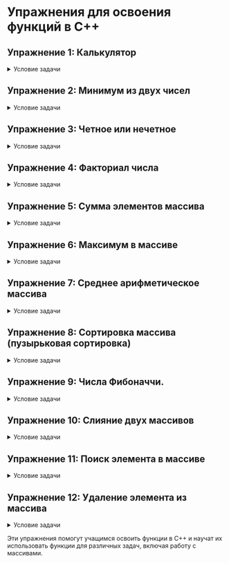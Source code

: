 # Упражнения для освоения функций в C++

## Упражнение 1: Калькулятор
<details>
  <summary>Условие задачи</summary>

  Напишите функцию `add`, которая принимает два целых числа и возвращает их сумму. Вызовите эту функцию из `main` и выведите результат.

  ```cpp
  int add(int a, int b);
  ```

</details>

## Упражнение 2: Минимум из двух чисел
<details>
  <summary>Условие задачи</summary>

  Напишите функцию `min`, которая принимает два целых числа и возвращает меньшее из них. Используя эту функцию напшите программу находящую минимальное число в массиве.

  ```cpp
  int min(int a, int b);
  ```

</details>

## Упражнение 3: Четное или нечетное
<details>
  <summary>Условие задачи</summary>

  Напишите функцию `isEven`, которая принимает целое число и возвращает `true`, если число четное, и `false` в противном случае. Используя эту функцию напишите программу возводящую в квадрат все нечетные элементы массива.

  ```cpp
  bool isEven(int number);
  ```

</details>

## Упражнение 4: Факториал числа
<details>
  <summary>Условие задачи</summary>

  Напишите рекурсивную функцию `factorial`, которая принимает целое число `n` и возвращает его факториал. Вызовите эту функцию из `main` и выведите результат.

  ```cpp
  int factorial(int n);
  ```

</details>

## Упражнение 5: Сумма элементов массива
<details>
  <summary>Условие задачи</summary>

  Напишите функцию `sumArray`, которая принимает массив целых чисел и его размер, и возвращает сумму всех элементов массива. Вызовите эту функцию из `main` и выведите результат.

  ```cpp
  int sumArray(int arr[], int size);
  ```

</details>

## Упражнение 6: Максимум в массиве
<details>
  <summary>Условие задачи</summary>

  Напишите функцию `maxArray`, которая принимает массив целых чисел и его размер, и возвращает максимальный элемент массива. Вызовите эту функцию из `main` и выведите результат.

  ```cpp
  int maxArray(int arr[], int size);
  ```

</details>

## Упражнение 7: Среднее арифметическое массива
<details>
  <summary>Условие задачи</summary>

  Напишите функцию `averageArray`, которая принимает массив целых чисел и его размер, и возвращает среднее арифметическое элементов массива. Вызовите эту функцию из `main` и выведите результат.

  ```cpp
  double averageArray(int arr[], int size);
  ```

</details>

## Упражнение 8: Сортировка массива (пузырьковая сортировка)
<details>
  <summary>Условие задачи</summary>

  Напишите функцию `bubbleSort`, которая принимает массив целых чисел и его размер, и сортирует массив в порядке возрастания с использованием пузырьковой сортировки. Вызовите эту функцию из `main` и выведите отсортированный массив.

  ```cpp
  void bubbleSort(int arr[], int size);
  ```

</details>

## Упражнение 9: Числа Фибоначчи.
<details>
  <summary>Условие задачи</summary>

  Напишите рекурсивную функцию `Fibonacci`, которая возвращает  `N`ое число Фибоначчи.

  ```cpp
  void Fibonacci(int N);
  ```

</details>

## Упражнение 10: Слияние двух массивов
<details>
  <summary>Условие задачи</summary>

  Напишите функцию `mergeArrays`, которая принимает два массива отсортированных целых чисел и их размеры, и возвращает новый отсортированный массив, содержащий элементы обоих массивов. Вызовите эту функцию из `main` и выведите результирующий массив.
  
  ```cpp
  void mergeArrays(int arr1[], int size1, int arr2[], int size2, int result[]);
  ```

</details>

## Упражнение 11: Поиск элемента в массиве
<details>
  <summary>Условие задачи</summary>

  Напишите функцию `findElement`, которая принимает массив целых чисел, его размер и элемент для поиска, и возвращает индекс элемента в массиве или `-1`, если элемент не найден. Вызовите эту функцию из `main` и выведите результат.

  ```cpp
  int findElement(int arr[], int size, int element);
  ```

</details>

## Упражнение 12: Удаление элемента из массива
<details>
  <summary>Условие задачи</summary>

  Напишите функцию `removeElement`, которая принимает массив целых чисел, его размер и элемент для удаления, и возвращает новый размер массива после удаления элемента. Вызовите эту функцию из `main` и выведите обновленный массив.

  ```cpp
  int removeElement(int arr[], int size, int element);
  ```

</details>

Эти упражнения помогут учащимся освоить функции в C++ и научат их использовать функции для различных задач, включая работу с массивами.